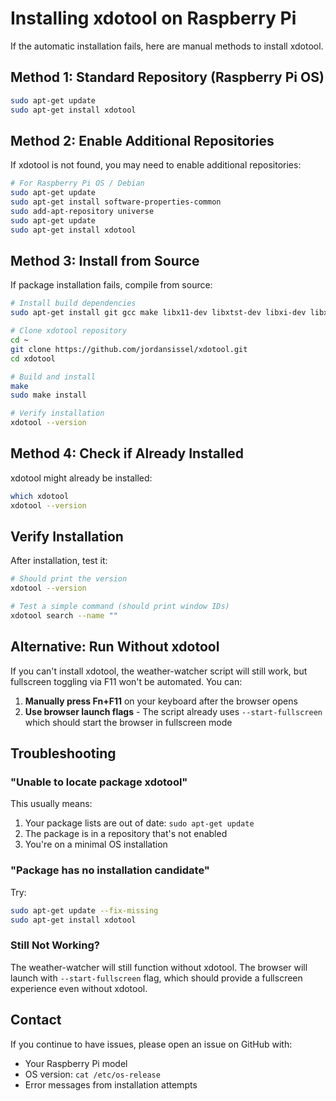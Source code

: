 # Installing xdotool on Raspberry Pi

If the automatic installation fails, here are manual methods to install xdotool.

## Method 1: Standard Repository (Raspberry Pi OS)

```bash
sudo apt-get update
sudo apt-get install xdotool
```

## Method 2: Enable Additional Repositories

If xdotool is not found, you may need to enable additional repositories:

```bash
# For Raspberry Pi OS / Debian
sudo apt-get update
sudo apt-get install software-properties-common
sudo add-apt-repository universe
sudo apt-get update
sudo apt-get install xdotool
```

## Method 3: Install from Source

If package installation fails, compile from source:

```bash
# Install build dependencies
sudo apt-get install git gcc make libx11-dev libxtst-dev libxi-dev libxkbcommon-dev

# Clone xdotool repository
cd ~
git clone https://github.com/jordansissel/xdotool.git
cd xdotool

# Build and install
make
sudo make install

# Verify installation
xdotool --version
```

## Method 4: Check if Already Installed

xdotool might already be installed:

```bash
which xdotool
xdotool --version
```

## Verify Installation

After installation, test it:

```bash
# Should print the version
xdotool --version

# Test a simple command (should print window IDs)
xdotool search --name ""
```

## Alternative: Run Without xdotool

If you can't install xdotool, the weather-watcher script will still work, but fullscreen toggling via F11 won't be automated. You can:

1. **Manually press Fn+F11** on your keyboard after the browser opens
2. **Use browser launch flags** - The script already uses `--start-fullscreen` which should start the browser in fullscreen mode

## Troubleshooting

### "Unable to locate package xdotool"

This usually means:
1. Your package lists are out of date: `sudo apt-get update`
2. The package is in a repository that's not enabled
3. You're on a minimal OS installation

### "Package has no installation candidate"

Try:
```bash
sudo apt-get update --fix-missing
sudo apt-get install xdotool
```

### Still Not Working?

The weather-watcher will still function without xdotool. The browser will launch with `--start-fullscreen` flag, which should provide a fullscreen experience even without xdotool.

## Contact

If you continue to have issues, please open an issue on GitHub with:
- Your Raspberry Pi model
- OS version: `cat /etc/os-release`
- Error messages from installation attempts


